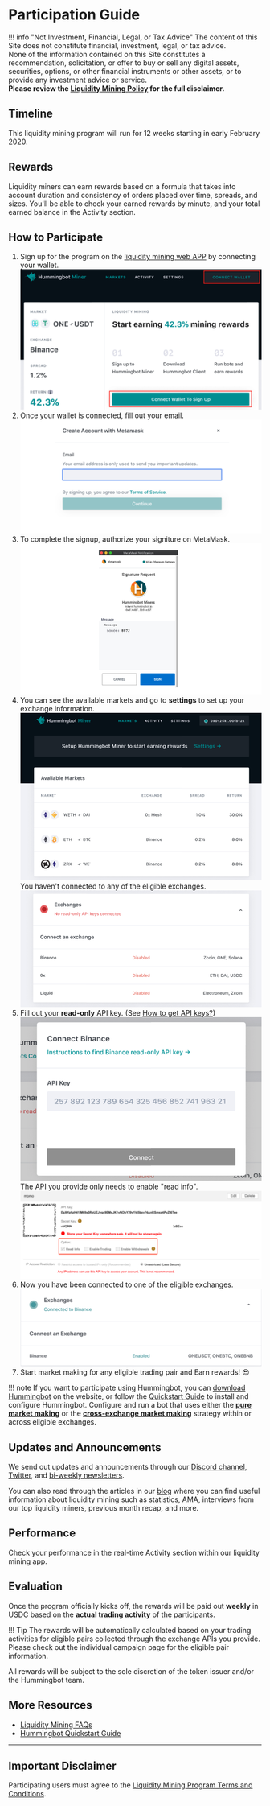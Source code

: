 # Participation Guide

!!! info "Not Investment, Financial, Legal, or Tax Advice"
    The content of this Site does not constitute financial, investment, legal, or tax advice.<br>None of the information contained on this Site constitutes a recommendation, solicitation, or offer to buy or sell any digital assets, securities, options, or other financial instruments or other assets, or to provide any investment advice or service.<br>
    **Please review the [Liquidity Mining Policy](https://hummingbot.io/liquidity-mining-policy/) for the full disclaimer.**

## Timeline

This liquidity mining program will run for 12 weeks starting in early February 2020.

## Rewards

Liquidity miners can earn rewards based on a formula that takes into account duration and consistency of orders placed over time, spreads, and sizes. You'll be able to check your earned rewards by minute, and your total earned balance in the Activity section. 

## How to Participate

1. Sign up for the program on the [liquidity mining web APP](https://miners.hummingbot.io/) by connecting your wallet.
![](setup1.png) 
2. Once your wallet is connected, fill out your email.
![](setup2.png)  
3. To complete the signup, authorize your signiture on MetaMask. 
![](setup3.png)  
4. You can see the available markets and go to **settings** to set up your exchange information.
![](setup4.png)  
You haven't connected to any of the eligible exchanges.
![](setup5.png)  
5. Fill out your **read-only** API key. (See [How to get API keys?](https://docs.hummingbot.io/installation/api-keys/))  
![](setup6.png)  
The API you provide only needs to enable "read info". 
![](binanceAPI.png) 
6. Now you have been connected to one of the eligible exchanges.
![](setup7.png)  
7. Start market making for any eligible trading pair and Earn rewards! 😎 

!!! note 
    If you want to participate using Hummingbot, you can [download Hummingbot](https://hummingbot.io/download) on the website, or follow the [Quickstart Guide](/quickstart/) to install and configure Hummingbot. Configure and run a bot that uses either the [**pure market making**](/strategies/pure-market-making) or the [**cross-exchange market making**](/strategies/cross-exchange-market-making) strategy within or across eligible exchanges.

## Updates and Announcements

We send out updates and announcements through our [Discord channel](https://discord.hummingbot.io), [Twitter](https://twitter.com/hummingbot_io), and [bi-weekly newsletters](http://hummingbot.substack.com). 

You can also read through the articles in our [blog](https://hummingbot.io/blog/tag/liquidity-mining#tags) where you can find useful information about liquidity mining such as statistics, AMA, interviews from our top liquidity miners, previous month recap, and more.

## Performance

Check your performance in the real-time Activity section within our liquidity mining app. 

## Evaluation

Once the program officially kicks off, the rewards will be paid out **weekly** in USDC based on the **actual trading activity** of the participants. 

!!! Tip
    The rewards will be automatically calculated based on your trading activities for eligible pairs collected through the exchange APIs you provide. Please check out the individual campaign page for the eligible pair information. 

All rewards will be subject to the sole discretion of the token issuer and/or the Hummingbot team.

## More Resources

- [Liquidity Mining FAQs](/liquidity-mining/faq/)
- [Hummingbot Quickstart Guide](/quickstart/)

---
## Important Disclaimer

Participating users must agree to the [Liquidity Mining Program Terms and Conditions](https://hummingbot.io/liquidity-mining-policy/).